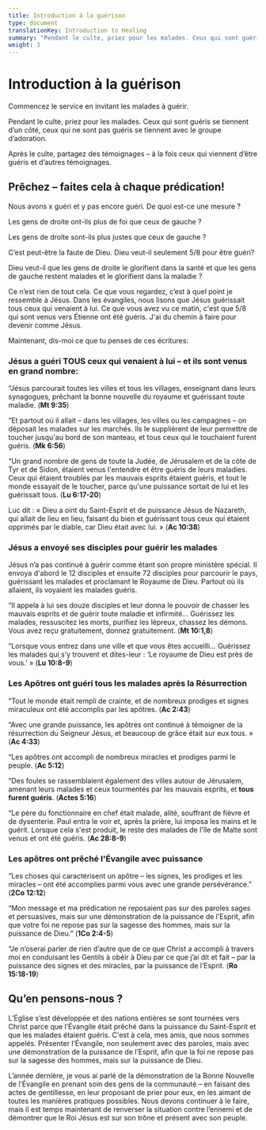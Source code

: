 ```yaml
---
title: Introduction à la guérison
type: document
translationKey: Introduction to Healing
summary: "Pendant le culte, priez pour les malades. Ceux qui sont guéris se tiennent d'un côté, ceux qui ne sont pas guéris se tiennent avec le groupe d'adoration."
weight: 3
---
```

# Introduction à la guérison

Commencez le service en invitant les malades à guérir.

Pendant le culte, priez pour les malades. Ceux qui sont guéris se tiennent d’un côté, ceux qui ne sont pas guéris se tiennent avec le groupe d’adoration.

Après le culte, partagez des témoignages – à la fois ceux qui viennent d’être guéris et d’autres témoignages.

## Prêchez – faites cela à chaque prédication!

Nous avons x guéri et y pas encore guéri. De quoi est-ce une mesure ?

Les gens de droite ont-ils plus de foi que ceux de gauche ?

Les gens de droite sont-ils plus justes que ceux de gauche ?

C’est peut-être la faute de Dieu. Dieu veut-il seulement 5/8 pour être guéri?

Dieu veut-il que les gens de droite le glorifient dans la santé et que les gens de gauche restent malades et le glorifient dans la maladie ?

Ce n’est rien de tout cela. Ce que vous regardez, c’est à quel point je ressemble à Jésus. Dans les évangiles, nous lisons que Jésus guérissait tous ceux qui venaient à lui. Ce que vous avez vu ce matin, c'est que 5/8 qui sont venus vers Étienne ont été guéris. J'ai du chemin à faire pour devenir comme Jésus.

Maintenant, dis-moi ce que tu penses de ces écritures:

### Jésus a guéri TOUS ceux qui venaient à lui – et ils sont venus en grand nombre:

“Jésus parcourait toutes les villes et tous les villages, enseignant dans leurs synagogues, prêchant la bonne nouvelle du royaume et guérissant toute maladie. (**Mt 9:35**)

“Et partout où il allait – dans les villages, les villes ou les campagnes – on déposait les malades sur les marchés. Ils le supplièrent de leur permettre de toucher jusqu'au bord de son manteau, et tous ceux qui le touchaient furent guéris. (**Mk 6:56**)

“Un grand nombre de gens de toute la Judée, de Jérusalem et de la côte de Tyr et de Sidon, étaient venus l'entendre et être guéris de leurs maladies. Ceux qui étaient troublés par les mauvais esprits étaient guéris, et tout le monde essayait de le toucher, parce qu'une puissance sortait de lui et les guérissait tous. (**Lu 6:17-20**)

Luc dit : « Dieu a oint du Saint-Esprit et de puissance Jésus de Nazareth, qui allait de lieu en lieu, faisant du bien et guérissant tous ceux qui étaient opprimés par le diable, car Dieu était avec lui. » (**Ac 10:38**)

### Jésus a envoyé ses disciples pour guérir les malades

Jésus n’a pas continué à guérir comme étant son propre ministère spécial. Il envoya d'abord le 12 disciples et ensuite 72 disciples pour parcourir le pays, guérissant les malades et proclamant le Royaume de Dieu. Partout où ils allaient, ils voyaient les malades guéris.

“Il appela à lui ses douze disciples et leur donna le pouvoir de chasser les mauvais esprits et de guérir toute maladie et infirmité… Guérissez les malades, ressuscitez les morts, purifiez les lépreux, chassez les démons. Vous avez reçu gratuitement, donnez gratuitement. (**Mt 10:1,8**)

“Lorsque vous entrez dans une ville et que vous êtes accueilli… Guérissez les malades qui s’y trouvent et dites-leur : ‘Le royaume de Dieu est près de vous.’ » (**Lu 10:8-9**)

### Les Apôtres ont guéri tous les malades après la Résurrection

“Tout le monde était rempli de crainte, et de nombreux prodiges et signes miraculeux ont été accomplis par les apôtres. (**Ac 2:43**)

“Avec une grande puissance, les apôtres ont continué à témoigner de la résurrection du Seigneur Jésus, et beaucoup de grâce était sur eux tous. » (**Ac 4:33**)

“Les apôtres ont accompli de nombreux miracles et prodiges parmi le peuple. (**Ac 5:12**)

“Des foules se rassemblaient également des villes autour de Jérusalem, amenant leurs malades et ceux tourmentés par les mauvais esprits, et **tous furent guéris**. (**Actes 5:16**)

“Le père du fonctionnaire en chef était malade, alité, souffrant de fièvre et de dysenterie. Paul entra le voir et, après la prière, lui imposa les mains et le guérit. Lorsque cela s'est produit, le reste des malades de l'île de Malte sont venus et ont été guéris. (**Ac 28:8-9**)

### Les apôtres ont prêché l'Évangile avec puissance

“Les choses qui caractérisent un apôtre – les signes, les prodiges et les miracles – ont été accomplies parmi vous avec une grande persévérance.” (**2Co 12:12**)

“Mon message et ma prédication ne reposaient pas sur des paroles sages et persuasives, mais sur une démonstration de la puissance de l’Esprit, afin que votre foi ne repose pas sur la sagesse des hommes, mais sur la puissance de Dieu.” (**1Co 2:4-5**)

“Je n’oserai parler de rien d’autre que de ce que Christ a accompli à travers moi en conduisant les Gentils à obéir à Dieu par ce que j’ai dit et fait – par la puissance des signes et des miracles, par la puissance de l’Esprit. (**Ro 15:18-19**)

## Qu’en pensons-nous ?

L’Église s’est développée et des nations entières se sont tournées vers Christ parce que l’Évangile était prêché dans la puissance du Saint-Esprit et que les malades étaient guéris. C'est à cela, mes amis, que nous sommes appelés. Présenter l’Évangile, non seulement avec des paroles, mais avec une démonstration de la puissance de l’Esprit, afin que la foi ne repose pas sur la sagesse des hommes, mais sur la puissance de Dieu.

L’année dernière, je vous ai parlé de la démonstration de la Bonne Nouvelle de l’Évangile en prenant soin des gens de la communauté – en faisant des actes de gentillesse, en leur proposant de prier pour eux, en les aimant de toutes les manières pratiques possibles. Nous devons continuer à le faire, mais il est temps maintenant de renverser la situation contre l’ennemi et de démontrer que le Roi Jésus est sur son trône et présent avec son peuple.
